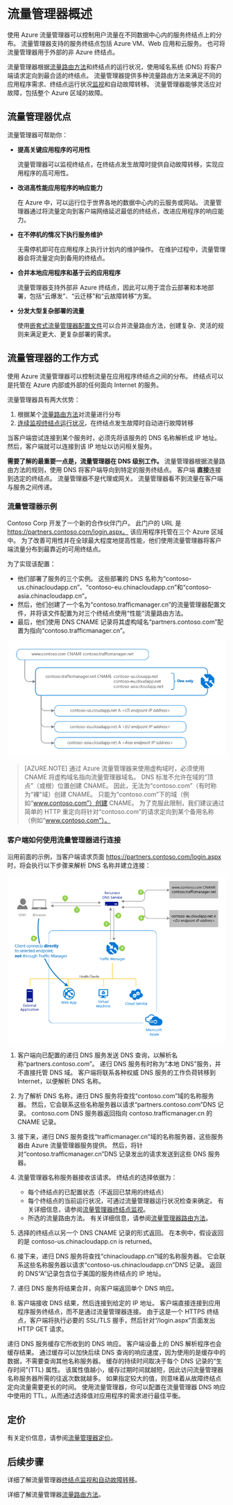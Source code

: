 <properties
    pageTitle="什么是流量管理器  | Azure"
    description="本文将有助于你了解什么是流量管理器，以及流量管理器是否是适合你应用程序的流量路由选择"
    services="traffic-manager"
    documentationcenter=""
    author="kumudd"
    manager="timlt"
    editor=""
    translationtype="Human Translation" />
<tags
    ms.assetid="75d5ff9a-f4b9-4b05-af32-700e7bdfea5a"
    ms.service="traffic-manager"
    ms.devlang="na"
    ms.topic="article"
    ms.tgt_pltfrm="na"
    ms.workload="infrastructure-services"
    ms.date="03/16/2017"
    wacn.date="04/17/2017"
    ms.author="kumud"
    ms.sourcegitcommit="e0e6e13098e42358a7eaf3a810930af750e724dd"
    ms.openlocfilehash="40d75f85a6cf30777f6c28b97fb8cd27d7aa64b2"
    ms.lasthandoff="04/06/2017" />

# <a name="overview-of-traffic-manager"></a>流量管理器概述

使用 Azure 流量管理器可以控制用户流量在不同数据中心内的服务终结点上的分布。 流量管理器支持的服务终结点包括 Azure VM、Web 应用和云服务。 也可将流量管理器用于外部的非 Azure 终结点。

流量管理器根据[流量路由方法](/documentation/articles/traffic-manager-routing-methods/)和终结点的运行状况，使用域名系统 (DNS) 将客户端请求定向到最合适的终结点。 流量管理器提供多种流量路由方法来满足不同的应用程序需求、终结点运行状况[监视](/documentation/articles/traffic-manager-monitoring/)和自动故障转移。 流量管理器能够灵活应对故障，包括整个 Azure 区域的故障。

## <a name="traffic-manager-benefits"></a>流量管理器优点

流量管理器可帮助你：

* **提高关键应用程序的可用性**

    流量管理器可以监视终结点，在终结点发生故障时提供自动故障转移，实现应用程序的高可用性。

* **改进高性能应用程序的响应能力**

    在 Azure 中，可以运行位于世界各地的数据中心内的云服务或网站。 流量管理器通过将流量定向到客户端网络延迟最低的终结点，改进应用程序的响应能力。

* **在不停机的情况下执行服务维护**

    无需停机即可在应用程序上执行计划内的维护操作。 在维护过程中，流量管理器会将流量定向到备用的终结点。

* **合并本地应用程序和基于云的应用程序**

    流量管理器支持外部非 Azure 终结点，因此可以用于混合云部署和本地部署，包括“云爆发”、“云迁移”和“云故障转移”方案。

* **分发大型复杂部署的流量**

    使用[嵌套式流量管理器配置文件](/documentation/articles/traffic-manager-nested-profiles/)可以合并流量路由方法，创建复杂、灵活的规则来满足更大、更复杂部署的需求。

## <a name="how-traffic-manager-works"></a>流量管理器的工作方式

使用 Azure 流量管理器可以控制流量在应用程序终结点之间的分布。 终结点可以是托管在 Azure 内部或外部的任何面向 Internet 的服务。

流量管理器具有两大优势：

1. 根据某个[流量路由方法](/documentation/articles/traffic-manager-routing-methods/)对流量进行分布
2. [连续监视终结点运行状况](/documentation/articles/traffic-manager-monitoring/)，在终结点发生故障时自动进行故障转移

当客户端尝试连接到某个服务时，必须先将该服务的 DNS 名称解析成 IP 地址。 然后，客户端就可以连接到该 IP 地址以访问相关服务。

**需要了解的最重要一点是，流量管理器在 DNS 级别工作。**  流量管理器根据流量路由方法的规则，使用 DNS 将客户端导向到特定的服务终结点。 客户端 **直接**连接到选定的终结点。 流量管理器不是代理或网关。 流量管理器看不到流量在客户端与服务之间传递。

### <a name="traffic-manager-example"></a>流量管理器示例

Contoso Corp 开发了一个新的合作伙伴门户。 此门户的 URL 是 https://partners.contoso.com/login.aspx。 该应用程序托管在三个 Azure 区域中。 为了改善可用性并在全球最大程度地提高性能，他们使用流量管理器将客户端流量分布到最靠近的可用终结点。

为了实现该配置：

* 他们部署了服务的三个实例。 这些部署的 DNS 名称为“contoso-us.chinacloudapp.cn”、“contoso-eu.chinacloudapp.cn”和“contoso-asia.chinacloudapp.cn”。
* 然后，他们创建了一个名为“contoso.trafficmanager.cn”的流量管理器配置文件，并将该文件配置为对三个终结点使用“性能”流量路由方法。
* 最后，他们使用 DNS CNAME 记录将其虚构域名“partners.contoso.com”配置为指向“contoso.trafficmanager.cn”。

![流量管理器 DNS 配置][1]

> [AZURE.NOTE]
> 通过 Azure 流量管理器来使用虚构域时，必须使用 CNAME 将虚构域名指向流量管理器域名。 DNS 标准不允许在域的“顶点”（或根）位置创建 CNAME。 因此，无法为“contoso.com”（有时称为“裸”域）创建 CNAME。 只能为“contoso.com”下的域（例如“www.contoso.com”）创建 CNAME。 为了克服此限制，我们建议通过简单的 HTTP 重定向将针对“contoso.com”的请求定向到某个备用名称（例如“www.contoso.com”）。

### <a name="how-clients-connect-using-traffic-manager"></a>客户端如何使用流量管理器进行连接

沿用前面的示例，当客户端请求页面 https://partners.contoso.com/login.aspx 时，将会执行以下步骤来解析 DNS 名称并建立连接：

![使用流量管理器建立连接][2]

1. 客户端向已配置的递归 DNS 服务发送 DNS 查询，以解析名称“partners.contoso.com”。 递归 DNS 服务有时称为“本地 DNS”服务，并不直接托管 DNS 域。 客户端将联系各种权威 DNS 服务的工作负荷转移到 Internet，以便解析 DNS 名称。
2. 为了解析 DNS 名称，递归 DNS 服务将查找“contoso.com”域的名称服务器。 然后，它会联系这些名称服务器以请求“partners.contoso.com”DNS 记录。 contoso.com DNS 服务器返回指向 contoso.trafficmanager.cn 的 CNAME 记录。
3. 接下来，递归 DNS 服务查找“trafficmanager.cn”域的名称服务器，这些服务器由 Azure 流量管理器服务提供。 然后，将针对“contoso.trafficmanager.cn”DNS 记录发出的请求发送到这些 DNS 服务器。
4. 流量管理器名称服务器接收该请求。 终结点的选择依据为：

    - 每个终结点的已配置状态（不返回已禁用的终结点）
    - 每个终结点的当前运行状况，可通过流量管理器运行状况检查来确定。 有关详细信息，请参阅[流量管理器终结点监视](/documentation/articles/traffic-manager-monitoring/)。
    - 所选的流量路由方法。 有关详细信息，请参阅[流量管理器路由方法](/documentation/articles/traffic-manager-routing-methods/)。

5. 选择的终结点以另一个 DNS CNAME 记录的形式返回。 在本例中，假设返回的是 contoso-us.chinacloudapp.cn is returned。
6. 接下来，递归 DNS 服务将查找“chinacloudapp.cn”域的名称服务器。 它会联系这些名称服务器以请求“contoso-us.chinacloudapp.cn”DNS 记录。 返回的 DNS“A”记录包含位于美国的服务终结点的 IP 地址。
7. 递归 DNS 服务将结果合并，向客户端返回单个 DNS 响应。
8. 客户端接收 DNS 结果，然后连接到给定的 IP 地址。 客户端直接连接到应用程序服务终结点，而不是通过流量管理器连接。 由于这是一个 HTTPS 终结点，客户端将执行必要的 SSL/TLS 握手，然后针对“/login.aspx”页面发出 HTTP GET 请求。

递归 DNS 服务缓存它所收到的 DNS 响应。 客户端设备上的 DNS 解析程序也会缓存结果。 通过缓存可以加快后续 DNS 查询的响应速度，因为使用的是缓存中的数据，不需要查询其他名称服务器。 缓存的持续时间取决于每个 DNS 记录的“生存时间”(TTL) 属性。 该属性值越小，缓存过期时间就越短，因此访问流量管理器名称服务器所需的往返次数就越多。 如果指定较大的值，则意味着从故障终结点定向流量需要更长的时间。 使用流量管理器，你可以配置在流量管理器 DNS 响应中使用的 TTL，从而通过选择值对应用程序的需求进行最佳平衡。

## <a name="pricing"></a>定价

有关定价信息，请参阅[流量管理器定价](/pricing/details/traffic-manager/)。

## <a name="next-steps"></a>后续步骤

详细了解流量管理器[终结点监视和自动故障转移](/documentation/articles/traffic-manager-monitoring/)。

详细了解流量管理器[流量路由方法](/documentation/articles/traffic-manager-routing-methods/)。

<!--Image references-->
[1]: ./media/traffic-manager-how-traffic-manager-works/dns-configuration.png
[2]: ./media/traffic-manager-how-traffic-manager-works/flow.png

<!--Update_Description: Move "how traffic manager works" out from include-->